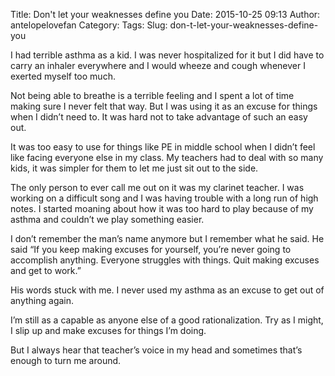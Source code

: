 Title: Don't let your weaknesses define you
Date: 2015-10-25 09:13
Author: antelopelovefan
Category: 
Tags: 
Slug: don-t-let-your-weaknesses-define-you

I had terrible asthma as a kid. I was never hospitalized for it but I did have to carry an inhaler everywhere and I would wheeze and cough whenever I exerted myself too much.

Not being able to breathe is a terrible feeling and I spent a lot of time making sure I never felt that way. But I was using it as an excuse for things when I didn’t need to. It was hard not to take advantage of such an easy out.

It was too easy to use for things like PE in middle school when I didn’t feel like facing everyone else in my class. My teachers had to deal with so many kids, it was simpler for them to let me just sit out to the side.

The only person to ever call me out on it was my clarinet teacher. I was working on a difficult song and I was having trouble with a long run of high notes. I started moaning about how it was too hard to play because of my asthma and couldn’t we play something easier.

I don’t remember the man’s name anymore but I remember what he said. He said “If you keep making excuses for yourself, you’re never going to accomplish anything. Everyone struggles with things. Quit making excuses and get to work.”

His words stuck with me. I never used my asthma as an excuse to get out of anything again.

I’m still as a capable as anyone else of a good rationalization. Try as I might, I slip up and make excuses for things I’m doing.

But I always hear that teacher’s voice in my head and sometimes that’s enough to turn me around.

